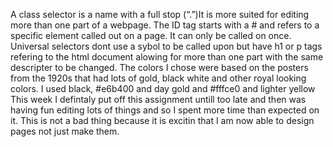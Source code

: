 A class selector is a name with a full stop (“.”)It is more suited for editing more than one part of a webpage. The ID tag starts with a # and refers to a specific element called out on a page. It can only be called on once. Universal selectors dont use a sybol to be called upon but have h1 or p tags refering to the html document alowing for more than one part with the same descripter to be changed. 
The colors I chose were based on the posters from the 1920s that had lots of gold, black white and other royal looking colors. I used black, #e6b400 and day gold and #fffce0 and lighter yellow
This week I defintaly put off this assignment untill too late and then was having fun editing lots of things and so I spent more time than expected on it. This is not a bad thing because it is excitin that I am now able to design pages not just make them. 

